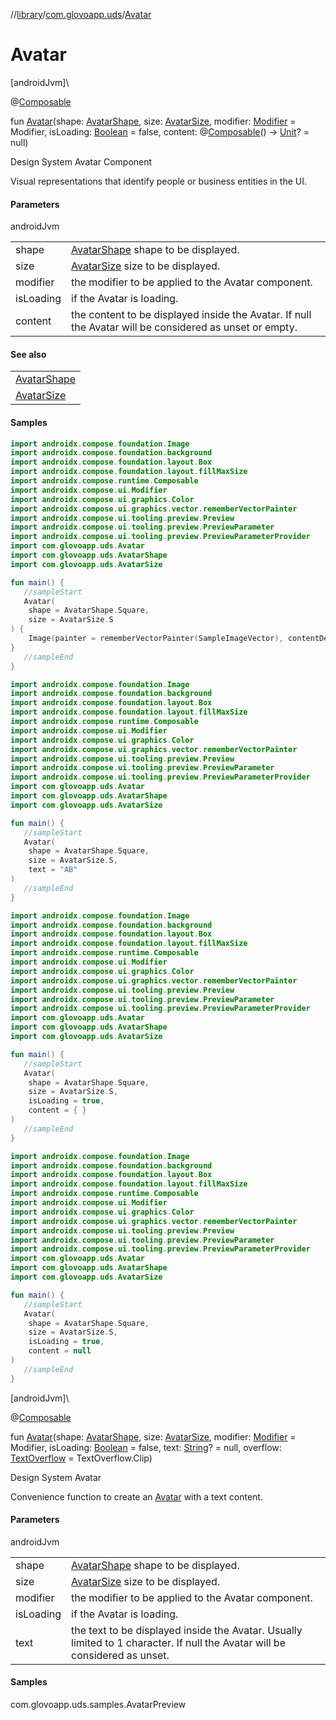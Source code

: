 //[library](../../index.md)/[com.glovoapp.uds](index.md)/[Avatar](-avatar.md)

# Avatar

[androidJvm]\

@[Composable](https://developer.android.com/reference/kotlin/androidx/compose/runtime/Composable.html)

fun [Avatar](-avatar.md)(shape: [AvatarShape](-avatar-shape/index.md), size: [AvatarSize](-avatar-size/index.md), modifier: [Modifier](https://developer.android.com/reference/kotlin/androidx/compose/ui/Modifier.html) = Modifier, isLoading: [Boolean](https://kotlinlang.org/api/latest/jvm/stdlib/kotlin/-boolean/index.html) = false, content: @[Composable](https://developer.android.com/reference/kotlin/androidx/compose/runtime/Composable.html)() -&gt; [Unit](https://kotlinlang.org/api/latest/jvm/stdlib/kotlin/-unit/index.html)? = null)

Design System Avatar Component

Visual representations that identify people or business entities in the UI.

#### Parameters

androidJvm

| | |
|---|---|
| shape | [AvatarShape](-avatar-shape/index.md) shape to be displayed. |
| size | [AvatarSize](-avatar-size/index.md) size to be displayed. |
| modifier | the modifier to be applied to the Avatar component. |
| isLoading | if the Avatar is loading. |
| content | the content to be displayed inside the Avatar. If null the Avatar will be considered as unset or empty. |

#### See also

| |
|---|
| [AvatarShape](-avatar-shape/index.md) |
| [AvatarSize](-avatar-size/index.md) |

#### Samples

```kotlin
import androidx.compose.foundation.Image
import androidx.compose.foundation.background
import androidx.compose.foundation.layout.Box
import androidx.compose.foundation.layout.fillMaxSize
import androidx.compose.runtime.Composable
import androidx.compose.ui.Modifier
import androidx.compose.ui.graphics.Color
import androidx.compose.ui.graphics.vector.rememberVectorPainter
import androidx.compose.ui.tooling.preview.Preview
import androidx.compose.ui.tooling.preview.PreviewParameter
import androidx.compose.ui.tooling.preview.PreviewParameterProvider
import com.glovoapp.uds.Avatar
import com.glovoapp.uds.AvatarShape
import com.glovoapp.uds.AvatarSize

fun main() { 
   //sampleStart 
   Avatar(
    shape = AvatarShape.Square,
    size = AvatarSize.S
) {
    Image(painter = rememberVectorPainter(SampleImageVector), contentDescription = "")
} 
   //sampleEnd
}
```
```kotlin
import androidx.compose.foundation.Image
import androidx.compose.foundation.background
import androidx.compose.foundation.layout.Box
import androidx.compose.foundation.layout.fillMaxSize
import androidx.compose.runtime.Composable
import androidx.compose.ui.Modifier
import androidx.compose.ui.graphics.Color
import androidx.compose.ui.graphics.vector.rememberVectorPainter
import androidx.compose.ui.tooling.preview.Preview
import androidx.compose.ui.tooling.preview.PreviewParameter
import androidx.compose.ui.tooling.preview.PreviewParameterProvider
import com.glovoapp.uds.Avatar
import com.glovoapp.uds.AvatarShape
import com.glovoapp.uds.AvatarSize

fun main() { 
   //sampleStart 
   Avatar(
    shape = AvatarShape.Square,
    size = AvatarSize.S,
    text = "AB"
) 
   //sampleEnd
}
```
```kotlin
import androidx.compose.foundation.Image
import androidx.compose.foundation.background
import androidx.compose.foundation.layout.Box
import androidx.compose.foundation.layout.fillMaxSize
import androidx.compose.runtime.Composable
import androidx.compose.ui.Modifier
import androidx.compose.ui.graphics.Color
import androidx.compose.ui.graphics.vector.rememberVectorPainter
import androidx.compose.ui.tooling.preview.Preview
import androidx.compose.ui.tooling.preview.PreviewParameter
import androidx.compose.ui.tooling.preview.PreviewParameterProvider
import com.glovoapp.uds.Avatar
import com.glovoapp.uds.AvatarShape
import com.glovoapp.uds.AvatarSize

fun main() { 
   //sampleStart 
   Avatar(
    shape = AvatarShape.Square,
    size = AvatarSize.S,
    isLoading = true,
    content = { }
) 
   //sampleEnd
}
```
```kotlin
import androidx.compose.foundation.Image
import androidx.compose.foundation.background
import androidx.compose.foundation.layout.Box
import androidx.compose.foundation.layout.fillMaxSize
import androidx.compose.runtime.Composable
import androidx.compose.ui.Modifier
import androidx.compose.ui.graphics.Color
import androidx.compose.ui.graphics.vector.rememberVectorPainter
import androidx.compose.ui.tooling.preview.Preview
import androidx.compose.ui.tooling.preview.PreviewParameter
import androidx.compose.ui.tooling.preview.PreviewParameterProvider
import com.glovoapp.uds.Avatar
import com.glovoapp.uds.AvatarShape
import com.glovoapp.uds.AvatarSize

fun main() { 
   //sampleStart 
   Avatar(
    shape = AvatarShape.Square,
    size = AvatarSize.S,
    isLoading = true,
    content = null
) 
   //sampleEnd
}
```

[androidJvm]\

@[Composable](https://developer.android.com/reference/kotlin/androidx/compose/runtime/Composable.html)

fun [Avatar](-avatar.md)(shape: [AvatarShape](-avatar-shape/index.md), size: [AvatarSize](-avatar-size/index.md), modifier: [Modifier](https://developer.android.com/reference/kotlin/androidx/compose/ui/Modifier.html) = Modifier, isLoading: [Boolean](https://kotlinlang.org/api/latest/jvm/stdlib/kotlin/-boolean/index.html) = false, text: [String](https://kotlinlang.org/api/latest/jvm/stdlib/kotlin/-string/index.html)? = null, overflow: [TextOverflow](https://developer.android.com/reference/kotlin/androidx/compose/ui/text/style/TextOverflow.html) = TextOverflow.Clip)

Design System Avatar

Convenience function to create an [Avatar](-avatar.md) with a text content.

#### Parameters

androidJvm

| | |
|---|---|
| shape | [AvatarShape](-avatar-shape/index.md) shape to be displayed. |
| size | [AvatarSize](-avatar-size/index.md) size to be displayed. |
| modifier | the modifier to be applied to the Avatar component. |
| isLoading | if the Avatar is loading. |
| text | the text to be displayed inside the Avatar. Usually limited to 1 character. If null the Avatar will be considered as unset. |

#### Samples

com.glovoapp.uds.samples.AvatarPreview
